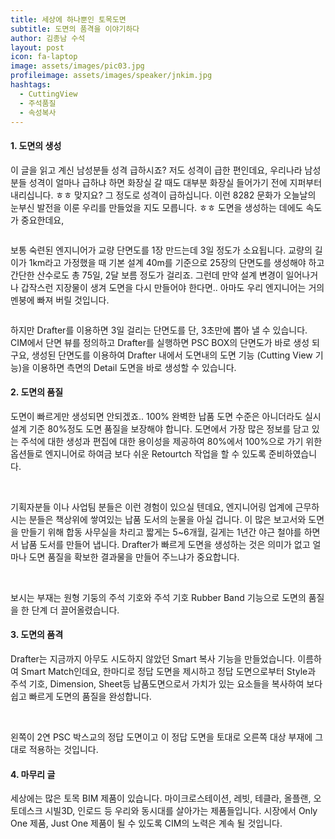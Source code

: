 ```yaml
---
title: 세상에 하나뿐인 토목도면
subtitle: 도면의 품격을 이야기하다
author: 김종남 수석
layout: post
icon: fa-laptop
image: assets/images/pic03.jpg
profileimage: assets/images/speaker/jnkim.jpg
hashtags: 
  - CuttingView
  - 주석품질
  - 속성복사
---
```


#### 1.	도면의 생성
이 글을 읽고 계신 남성분들 성격 급하시죠? 저도 성격이 급한 편인데요, 우리나라 남성 분들 성격이 얼마나 급하냐 하면 화장실 갈 때도 대부분 화장실 들어가기 전에 지퍼부터 내리십니다. ㅎㅎ 맞지요? 그 정도로 성격이 급하십니다.
이런 8282 문화가 오늘날의 눈부신 발전을 이룬 우리를 만들었을 지도 모릅니다. ㅎㅎ
도면을 생성하는 데에도 속도가 중요한데요,

<span class="image centered"><img src="{{ 'assets/images/post/jnkim/pic_01.png' | relative_url }}" alt="" /></span>

보통 숙련된 엔지니어가 교량 단면도를 1장 만드는데 3일 정도가 소요됩니다. 교량의 길이가 1km라고 가정했을 때 기본 설계 40m를 기준으로 25장의 단면도를 생성해야 하고 간단한 산수로도 총 75일, 2달 보름 정도가 걸리죠.
그런데 만약 설계 변경이 일어나거나 갑작스런 지장물이 생겨 도면을 다시 만들어야 한다면..
아마도 우리 엔지니어는 거의 멘붕에 빠져 버릴 것입니다.

<span class="image centered"><img src="{{ 'assets/images/post/jnkim/gif_01.gif' | relative_url }}" alt="" /></span>

하지만 Drafter를 이용하면 3일 걸리는 단면도를 단, 3초만에 뽑아 낼 수 있습니다. CIM에서 단면 뷰를 정의하고 Drafter를 실행하면 PSC BOX의 단면도가 바로 생성 되구요,
생성된 단면도를 이용하여 Drafter 내에서 도면내의 도면 기능 (Cutting View 기능)을 이용하면 측면의 Detail 도면을 바로 생성할 수 있습니다.

#### 2.	도면의 품질
도면이 빠르게만 생성되면 안되겠죠.. 100% 완벽한 납품 도면 수준은 아니더라도 실시 설계 기준 80%정도 도면 품질을 보장해야 합니다.
도면에서 가장 많은 정보를 담고 있는 주석에 대한 생성과 편집에 대한 용이성을 제공하여 80%에서 100%으로 가기 위한 옵션들로 엔지니어로 하여금 보다 쉬운 Retourtch 작업을 할 수 있도록 준비하였습니다.

<span class="image centered"><img src="{{ 'assets/images/post/jnkim/pic_02.jpg' | relative_url }}" alt="" /></span>
<span class="image centered"><img src="{{ 'assets/images/post/jnkim/pic_03.jpg' | relative_url }}" alt="" /></span>

기획자분들 이나 사업팀 분들은 이런 경험이 있으실 텐데요, 엔지니어링 업계에 근무하시는 분들은 책상위에 쌓여있는 납품 도서의 눈물을 아실 겁니다.  이 많은 보고서와 도면을 만들기 위해 합동 사무실을 차리고 짧게는 5~6개월, 길게는 1년간 야근 철야를 하면서 납품 도서를 만들어 냅니다.
Drafter가 빠르게 도면을 생성하는 것은 의미가 없고 얼마나 도면 품질을 확보한 결과물을 만들어 주느냐가 중요합니다.

<span class="image centered"><img src="{{ 'assets/images/post/jnkim/gif_02.gif' | relative_url }}" alt="" /></span>
<span class="image centered"><img src="{{ 'assets/images/post/jnkim/gif_03.gif' | relative_url }}" alt="" /></span>

보시는 부재는 원형 기둥의 주석 기호와 주석 기호 Rubber Band 기능으로 도면의 품질을 한 단계 더 끌어올렸습니다.

#### 3.	도면의 품격
Drafter는 지금까지 아무도 시도하지 않았던 Smart 복사 기능을 만들었습니다. 이름하여 Smart Match인데요,
한마디로 정답 도면을 제시하고 정답 도면으로부터 Style과 주석 기호, Dimension, Sheet등 납품도면으로서 가치가 있는 요소들을 복사하여 보다 쉽고 빠르게 도면의 품질을 완성합니다.

<span class="image centered"><img src="{{ 'assets/images/post/jnkim/pic_04.jpg' | relative_url }}" alt="" /></span>
<span class="image centered"><img src="{{ 'assets/images/post/jnkim/pic_05.png' | relative_url }}" alt="" /></span>
<span class="image centered"><img src="{{ 'assets/images/post/jnkim/gif_04.gif' | relative_url }}" alt="" /></span>

왼쪽이 2연 PSC 박스교의 정답 도면이고 이 정답 도면을 토대로 오른쪽 대상 부재에 그대로 적용하는 것입니다.
 
#### 4.	마무리 글
세상에는 많은 토목 BIM 제품이 있습니다. 마이크로스테이션, 레빗, 테클라, 올플랜, 오토데스크 시빌3D, 인로드 등 우리와 동시대를 살아가는 제품들입니다. 시장에서 Only One 제품, Just One 제품이 될 수 있도록 CIM의 노력은 계속 될 것입니다.

<span class="image centered"><img src="{{ 'assets/images/post/jnkim/pic_06.png' | relative_url }}" alt="" /></span>
<span class="image centered"><img src="{{ 'assets/images/post/jnkim/pic_07.png' | relative_url }}" alt="" /></span>